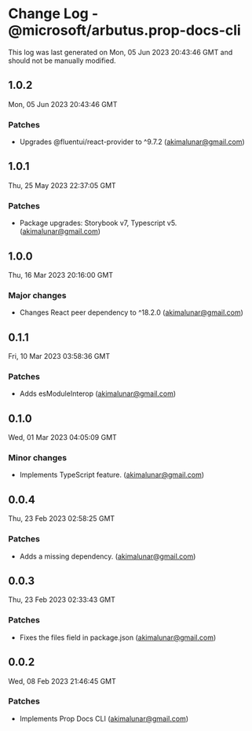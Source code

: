 # Change Log - @microsoft/arbutus.prop-docs-cli

This log was last generated on Mon, 05 Jun 2023 20:43:46 GMT and should not be manually modified.

<!-- Start content -->

## 1.0.2

Mon, 05 Jun 2023 20:43:46 GMT

### Patches

- Upgrades @fluentui/react-provider to ^9.7.2 (akimalunar@gmail.com)

## 1.0.1

Thu, 25 May 2023 22:37:05 GMT

### Patches

- Package upgrades: Storybook v7, Typescript v5. (akimalunar@gmail.com)

## 1.0.0

Thu, 16 Mar 2023 20:16:00 GMT

### Major changes

- Changes React peer dependency to ^18.2.0 (akimalunar@gmail.com)

## 0.1.1

Fri, 10 Mar 2023 03:58:36 GMT

### Patches

- Adds esModuleInterop (akimalunar@gmail.com)

## 0.1.0

Wed, 01 Mar 2023 04:05:09 GMT

### Minor changes

- Implements TypeScript feature. (akimalunar@gmail.com)

## 0.0.4

Thu, 23 Feb 2023 02:58:25 GMT

### Patches

- Adds a missing dependency. (akimalunar@gmail.com)

## 0.0.3

Thu, 23 Feb 2023 02:33:43 GMT

### Patches

- Fixes the files field in package.json (akimalunar@gmail.com)

## 0.0.2

Wed, 08 Feb 2023 21:46:45 GMT

### Patches

- Implements Prop Docs CLI (akimalunar@gmail.com)
